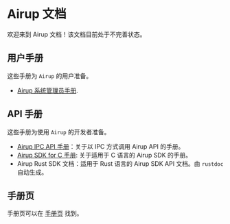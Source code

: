 # Airup 文档
欢迎来到 Airup 文档！该文档目前处于不完善状态。

## 用户手册
这些手册为 `Airup` 的用户准备。
 - [Airup 系统管理员手册](admin_manual/index.md).

## API 手册
这些手册为使用 `Airup` 的开发者准备。
 - [Airup IPC API 手册](api_manual/ipc/index.md)：关于以 IPC 方式调用 Airup API 的手册。
 - [Airup SDK for C 手册](api_manual/c/index.md): 关于适用于 C 语言的 Airup SDK 的手册。
 - Airup Rust SDK 文档：适用于 Rust 语言的 Airup SDK API 文档。由 `rustdoc` 自动生成。

## 手册页
手册页可以在 [手册页](man_pages/index.md) 找到。
